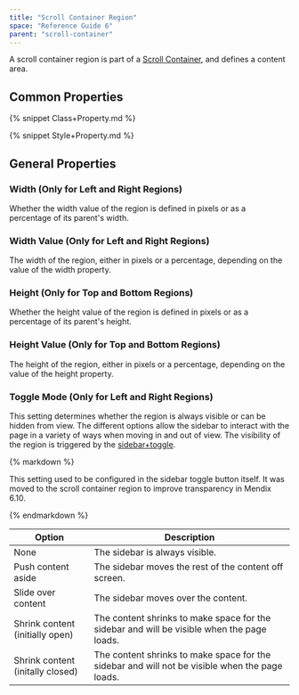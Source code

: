 ```yaml
---
title: "Scroll Container Region"
space: "Reference Guide 6"
parent: "scroll-container"
---
```


A scroll container region is part of a [Scroll Container](scroll-container), and defines a content area.

## Common Properties

{% snippet Class+Property.md %}

{% snippet Style+Property.md %}

## General Properties

### Width (Only for Left and Right Regions)

Whether the width value of the region is defined in pixels or as a percentage of its parent's width.

### Width Value (Only for Left and Right Regions)

The width of the region, either in pixels or a percentage, depending on the value of the width property.

### Height (Only for Top and Bottom Regions)

Whether the height value of the region is defined in pixels or as a percentage of its parent's height.

### Height Value (Only for Top and Bottom Regions)

The height of the region, either in pixels or a percentage, depending on the value of the height property.

### Toggle Mode (Only for Left and Right Regions)

This setting determines whether the region is always visible or can be hidden from view. The different options allow the sidebar to interact with the page in a variety of ways when moving in and out of view. The visibility of the region is triggered by the [sidebar+toggle](sidebar-toggle-button).

<div class="alert alert-info">{% markdown %}

This setting used to be configured in the sidebar toggle button itself. It was moved to the scroll container region to improve transparency in Mendix 6.10.

{% endmarkdown %}</div>

Option | Description
--- | ---
None | The sidebar is always visible. 
Push content aside | The sidebar moves the rest of the content off screen.
Slide over content | The sidebar moves over the content.
Shrink content (initially open) | The content shrinks to make space for the sidebar and will be visible when the page loads. 
Shrink content (initally closed) | The content shrinks to make space for the sidebar and will not be visible when the page loads.